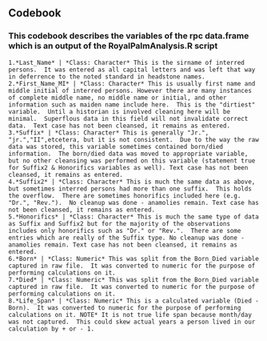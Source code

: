 ## Codebook
### This codebook describes the variables of the rpc data.frame which is an output of the RoyalPalmAnalysis.R script
    1.*Last_Name* | *Class: Character* This is the sirname of interred persons.  It was entered as all capital letters and was left that way in deferrence to the noted standard in headstone names.
    2.*First_Name_MI* | *Class: Character* This is usually first name and middle initial of interred persons. However there are many instances of complete middle name, no middle name or initial, and other information such as maiden name include here.  This is the "dirtiest" variable.  Until a historian is involved cleaning here will be minimal.  Superflous data in this field will not invalidate correct data.  Text case has not been cleansed, it remains as entered.
    3.*Suffix* | *Class: Character* This is generally "Jr.", "jr.","II",etcetera, but it is not consistent.  Due to the way the raw data was stored, this variable sometimes contained born/died information.  The born/died data was moved to appropriate variable, but no other cleansing was performed on this variable (statement true for Suffix2 & Honorifics variables as well). Text case has not been cleansed, it remains as entered.
    4.*Suffix2* | *Class: Character* This is much the same data as above, but sometimes interred persons had more than one suffix.  This holds the overflow.  There are sometimes honorifics included here (e.g. "Dr.", "Rev.").  No cleanup was done - anamolies remain. Text case has not been cleansed, it remains as entered.
    5.*Honorifics* | *Class: Character* This is much the same type of data as Suffix and Suffix2 but for the majority of the observations includes only honorifics such as "Dr." or "Rev.".  There are some entries which are really of the Suffix type. No cleanup was done - anamolies remain. Text case has not been cleansed, it remains as entered.
    6.*Born* | *Class: Numeric* This was split from the Born_Died variable captured in raw file.  It was converted to numeric for the purpose of performing calculations on it.
    7.*Died* | *Class: Numeric* This was split from the Born_Died variable captured in raw file.  It was converted to numeric for the purpose of performing calculations on it.
    8.*Life_Span* | *Class: Numeric* This is a calculated variable (Died - Born).  It was converted to numeric for the purpose of performing calculations on it. NOTE* It is not true life span because month/day was not captured.  This could skew actual years a person lived in our calculation by + or - 1.
